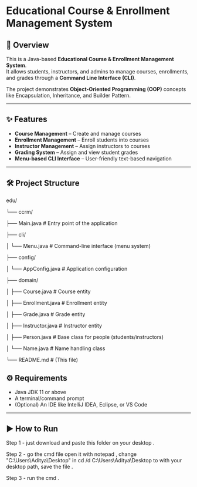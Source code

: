 # Educational Course & Enrollment Management System

## 📌 Overview
This is a Java-based **Educational Course & Enrollment Management System**.  
It allows students, instructors, and admins to manage courses, enrollments, and grades through a **Command Line Interface (CLI)**.  

The project demonstrates **Object-Oriented Programming (OOP)** concepts like Encapsulation, Inheritance, and Builder Pattern.

---

## ✨ Features
- **Course Management** – Create and manage courses  
- **Enrollment Management** – Enroll students into courses  
- **Instructor Management** – Assign instructors to courses  
- **Grading System** – Assign and view student grades  
- **Menu-based CLI Interface** – User-friendly text-based navigation  

---

## 🛠 Project Structure
edu/

└── ccrm/

├── Main.java # Entry point of the application

├── cli/

│ └── Menu.java # Command-line interface (menu system)

├── config/

│ └── AppConfig.java # Application configuration

├── domain/

│ ├── Course.java # Course entity

│ ├── Enrollment.java # Enrollment entity

│ ├── Grade.java # Grade entity

│ ├── Instructor.java # Instructor entity

│ ├── Person.java # Base class for people (students/instructors)

│ └── Name.java # Name handling class

└── README.md # (This file)

## ⚙️ Requirements
- Java JDK 11 or above  
- A terminal/command prompt  
- (Optional) An IDE like IntelliJ IDEA, Eclipse, or VS Code  

---

## ▶️ How to Run
Step 1 - just download and paste this folder on your desktop .

Step 2 - go the cmd file open it with notepad ,  change "C:\Users\Aditya\Desktop" in cd /d C:\Users\Aditya\Desktop to with your desktop path, save the file .

Step 3 - run the cmd . 
